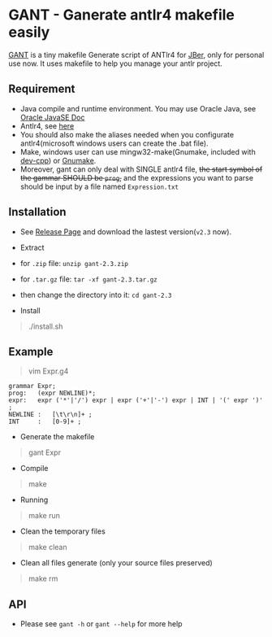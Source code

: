 # GANT - Ganerate antlr4 makefile easily

[GANT](https://github.com/3013216027/gant) is a tiny makefile Generate script of ANTlr4 for [JBer](http://zhengdongjian.xyz), only for personal use now. It uses makefile to help you manage your antlr project.

## Requirement
- Java compile and runtime environment. You may use Oracle Java, see [Oracle JavaSE Doc](http://docs.oracle.com/javase/8/docs/technotes/guides/install/install_overview.html)
- Antlr4, see [here](http://www.antlr.org/)
 - You should also make the aliases needed when you configurate antlr4(microsoft windows users can create the .bat file).
- Make, windows user can use mingw32-make(Gnumake, included with [dev-cpp](http://orwelldevcpp.blogspot.com/)) or [Gnumake](http://gnuwin32.sourceforge.net/packages/make.htm).
- Moreover, gant can only deal with SINGLE antlr4 file, ~~the start symbol of the gammar SHOULD be `prog`,~~ and the expressions you want to parse should be input by a file named `Expression.txt`


## Installation
- See [Release Page](https://github.com/3013216027/gant/releases) and download the lastest version(`v2.3` now).

- Extract
 - for `.zip` file: `unzip gant-2.3.zip`
 - for `.tar.gz` file: `tar -xf gant-2.3.tar.gz`
 - then change the directory into it: `cd gant-2.3`

- Install

> ./install.sh

## Example

> vim Expr.g4

```
grammar Expr;
prog:	(expr NEWLINE)*;
expr:	expr ('*'|'/') expr | expr ('+'|'-') expr | INT | '(' expr ')' ;
NEWLINE	:	[\t\r\n]+ ;
INT		:	[0-9]+ ;
```

- Generate the makefile
> gant Expr

- Compile
> make

- Running
> make run

- Clean the temporary files
> make clean

- Clean all files generate (only your source files preserved)
> make rm

## API

- Please see `gant -h` or `gant --help` for more help
